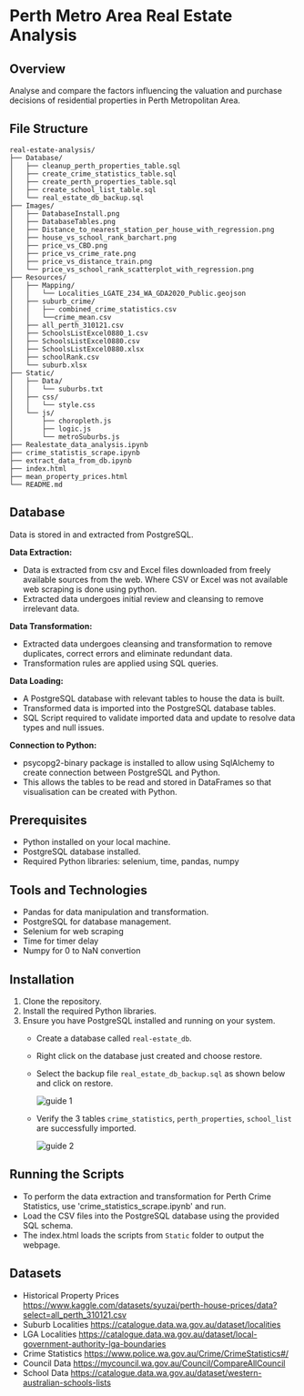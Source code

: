 # Perth Metro Area Real Estate Analysis

## Overview
Analyse and compare the factors influencing the valuation and purchase decisions of residential properties in Perth Metropolitan Area.

## File Structure

```
real-estate-analysis/
├── Database/
│   ├── cleanup_perth_properties_table.sql
│   ├── create_crime_statistics_table.sql
│   ├── create_perth_properties_table.sql
│   ├── create_school_list_table.sql
│   └── real_estate_db_backup.sql
├── Images/
│   ├── DatabaseInstall.png
│   ├── DatabaseTables.png
│   ├── Distance_to_nearest_station_per_house_with_regression.png
│   ├── house_vs_school_rank_barchart.png
│   ├── price_vs_CBD.png
│   ├── price_vs_crime_rate.png
│   ├── price_vs_distance_train.png
│   └── price_vs_school_rank_scatterplot_with_regression.png
├── Resources/
│   ├── Mapping/
│   │   └── Localities_LGATE_234_WA_GDA2020_Public.geojson
│   ├── suburb_crime/
│   │   ├── combined_crime_statistics.csv
│   │   └──crime_mean.csv
│   ├── all_perth_310121.csv
│   ├── SchoolsListExcel0880_1.csv
│   ├── SchoolsListExcel0880.csv
│   ├── SchoolsListExcel0880.xlsx
│   ├── schoolRank.csv
│   └── suburb.xlsx
├── Static/
│   ├── Data/
│   │   └── suburbs.txt
│   ├── css/
│   │   └── style.css
│   └── js/
│       ├── choropleth.js
│       ├── logic.js
│       └── metroSuburbs.js
├── Realestate_data_analysis.ipynb
├── crime_statistis_scrape.ipynb
├── extract_data_from_db.ipynb
├── index.html
├── mean_property_prices.html
└── README.md
```
## ****Database****

Data is stored in and extracted from PostgreSQL.

**Data Extraction:**
 - Data is extracted from csv and Excel files downloaded from freely available sources from the web.  Where CSV or Excel was not available web scraping is done using python. 
 - Extracted data undergoes initial review and cleansing to remove irrelevant data.

**Data Transformation:**
 - Extracted data undergoes cleansing and transformation to remove duplicates, correct errors and eliminate redundant data.
 - Transformation rules are applied using SQL queries.
 
**Data Loading:**
 - A PostgreSQL database with relevant tables to house the data is built.
 - Transformed data is imported into the PostgreSQL database tables.
 - SQL Script required to validate imported data and update to resolve data types and null issues. 
 
**Connection to Python:**
 - psycopg2-binary package is installed to allow using SqlAlchemy to create connection between PostgreSQL and Python. 
 - This allows the tables to be read and stored in DataFrames so that visualisation can be created with Python.

## Prerequisites

- Python installed on your local machine.
- PostgreSQL database installed.
- Required Python libraries: selenium, time, pandas, numpy

## Tools and Technologies

- Pandas for data manipulation and transformation.
- PostgreSQL for database management.
- Selenium for web scraping
- Time for timer delay
- Numpy for 0 to NaN convertion

## Installation

1. Clone the repository.
2. Install the required Python libraries.
3. Ensure you have PostgreSQL installed and running on your system.
   - Create a database called ```real-estate_db```.
   - Right click on the database just created and choose restore.
   - Select the backup file ```real_estate_db_backup.sql``` as shown below and click on restore.

     ![guide 1](https://github.com/thenrymy/real-estate-analysis/blob/da3d92d3a32e36723fd2cdb9148ab193467f34d3/Images/DatabaseInstall.png)
   - Verify the 3 tables ```crime_statistics```, ```perth_properties```, ```school_list``` are successfully imported.

     ![guide 2](https://github.com/thenrymy/real-estate-analysis/blob/58eb8bde239578fd8e573aeda7c03030c8884f88/Images/DatabaseTables.png)

## Running the Scripts

- To perform the data extraction and transformation for Perth Crime Statistics, use 'crime_statistics_scrape.ipynb' and run.
- Load the CSV files into the PostgreSQL database using the provided SQL schema.
- The index.html loads the scripts from `Static` folder to output the webpage.

## Datasets
- Historical Property Prices https://www.kaggle.com/datasets/syuzai/perth-house-prices/data?select=all_perth_310121.csv
- Suburb Localities https://catalogue.data.wa.gov.au/dataset/localities
- LGA Localities https://catalogue.data.wa.gov.au/dataset/local-government-authority-lga-boundaries
- Crime Statistics https://www.police.wa.gov.au/Crime/CrimeStatistics#/
- Council Data https://mycouncil.wa.gov.au/Council/CompareAllCouncil
- School Data https://catalogue.data.wa.gov.au/dataset/western-australian-schools-lists

